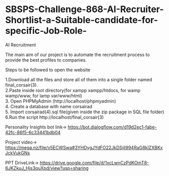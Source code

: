 # SBSPS-Challenge-868-AI-Recruiter-Shortlist-a-Suitable-candidate-for-specific-Job-Role-

AI Recruitment

The main aim of our project is to automate the recruitment process to provide the best profiles to companies. 


Steps to be followed to open the website

1.Download all the files and store all of them into a single folder named final_corsair(3).  
2.Paste inside root directory(for xampp xampp/htdocs, for wamp wamp/www, for lamp var/www/html)  
3. Open PHPMyAdmin (http://localhost/phpmyadmin)  
4. Create a database with name corsairad  
5. Import corsairad(4).sql file(given inside the zip package in SQL file folder)  
6.Run the script http://localhost/final_corsair(3)  


Personality Insights bot link->
https://bot.dialogflow.com/d19d2ec1-fabe-42fc-86f5-6c33441bdb04

Project video->
https://mega.nz/file/v5ECWSwa#3YHDygJYdFO22JkDSjil994RaG8klZXBKxJckVukGNs

PPT DriveLink->
https://drive.google.com/file/d/1xcLwnCzPdKOmT8-6JKZkuJ_Hjs3quXpd/view?usp=sharing
